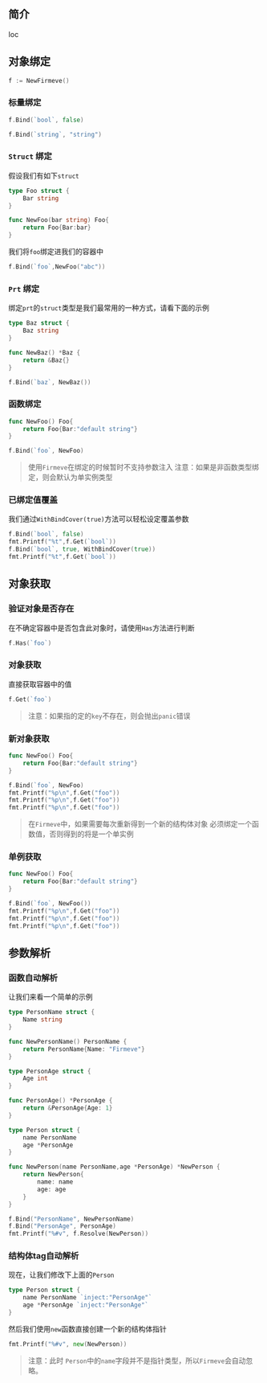## 简介
Ioc

## 对象绑定

```go
f := NewFirmeve()
```

### 标量绑定
```go
f.Bind(`bool`, false)
```
```go
f.Bind(`string`, "string")
```

### `Struct` 绑定
假设我们有如下`struct`
```go
type Foo struct {
    Bar string	
}

func NewFoo(bar string) Foo{
    return Foo{Bar:bar}
}
```
我们将`foo`绑定进我们的容器中
```go
f.Bind(`foo`,NewFoo("abc"))
```

### `Prt` 绑定
绑定`prt`的`struct`类型是我们最常用的一种方式，请看下面的示例
```go
type Baz struct {
    Baz string	
}

func NewBaz() *Baz {
	return &Baz{}
}

f.Bind(`baz`, NewBaz())
```

### 函数绑定
```go
func NewFoo() Foo{
	return Foo{Bar:"default string"}
}

f.Bind(`foo`, NewFoo)
```
> 使用`Firmeve`在绑定的时候暂时不支持参数注入
> 注意：如果是非函数类型绑定，则会默认为单实例类型

### 已绑定值覆盖
我们通过`WithBindCover(true)`方法可以轻松设定覆盖参数
```go
f.Bind(`bool`, false)
fmt.Printf("%t",f.Get(`bool`))
f.Bind(`bool`, true, WithBindCover(true))
fmt.Printf("%t",f.Get(`bool`))
```

## 对象获取

### 验证对象是否存在
在不确定容器中是否包含此对象时，请使用`Has`方法进行判断
```go
f.Has(`foo`)
```
### 对象获取
直接获取容器中的值
```go
f.Get(`foo`)
```
> 注意：如果指的定的`key`不存在，则会抛出`panic`错误

### 新对象获取
```go
func NewFoo() Foo{
	return Foo{Bar:"default string"}
}

f.Bind(`foo`, NewFoo)
fmt.Printf("%p\n",f.Get("foo"))
fmt.Printf("%p\n",f.Get("foo"))
fmt.Printf("%p\n",f.Get("foo"))
```
> 在`Firmeve`中，如果需要每次重新得到一个新的结构体对象
必须绑定一个函数值，否则得到的将是一个单实例

### 单例获取
```go
func NewFoo() Foo{
	return Foo{Bar:"default string"}
}

f.Bind(`foo`, NewFoo())
fmt.Printf("%p\n",f.Get("foo"))
fmt.Printf("%p\n",f.Get("foo"))
fmt.Printf("%p\n",f.Get("foo"))
```

## 参数解析
### 函数自动解析
让我们来看一个简单的示例
```go
type PersonName struct {
	Name string
}

func NewPersonName() PersonName {
	return PersonName{Name: "Firmeve"}
}

type PersonAge struct {
	Age int
}

func PersonAge() *PersonAge {
	return &PersonAge{Age: 1}
}

type Person struct {
	name PersonName
	age *PersonAge
}

func NewPerson(name PersonName,age *PersonAge) *NewPerson {
    return NewPerson{
    	name: name
    	age: age
    }
}

f.Bind("PersonName", NewPersonName)
f.Bind("PersonAge", PersonAge)
fmt.Printf("%#v", f.Resolve(NewPerson))
```

### 结构体tag自动解析
现在，让我们修改下上面的`Person`
```go
type Person struct {
	name PersonName `inject:"PersonAge"`
	age *PersonAge `inject:"PersonAge"`
}
```
然后我们使用`new`函数直接创建一个新的结构体指针
```go
fmt.Printf("%#v", new(NewPerson))
```
> 注意：此时 `Person`中的`name`字段并不是指针类型，所以`Firmeve`会自动忽略。